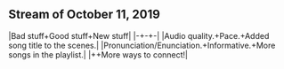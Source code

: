## Stream of October 11, 2019
|Bad stuff+Good stuff+New stuff|
|-+-+-|
|Audio quality.+Pace.+Added song title to the scenes.|
|Pronunciation/Enunciation.+Informative.+More songs in the playlist.|
|++More ways to connect!|
